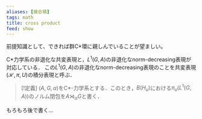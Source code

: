 ```yaml
---
aliases: [接合積]
tags: math
title: cross product
feed: show
---
```


前提知識として、できれば群C\*環に親しんでいることが望ましい。

C\*力学系の非退化な共変表現と，$L^1(G,A)$の非退化なnorm-decreasing表現が対応している．
この$L^1(G,A)$の非退化なnorm-decreasing表現のことを共変表現$(\mathcal{H},\pi,U)$の積分表現と呼ぶ．
>[!定義]
>$(A,G,\alpha)$をC\*-力学系とする．このとき，$B(H_u)$における$\pi_u(L^1(G,A))$のノルム閉包を$A\rtimes_\alpha G$と書く．

もろもろ後で書く...